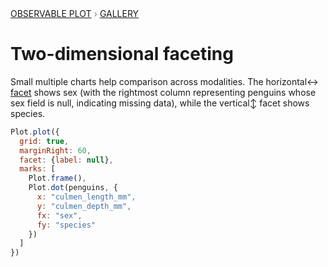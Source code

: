 <div style="color: grey; font: 13px/25.5px var(--sans-serif); text-transform: uppercase;"><h1 style="display: none;">Plot: Two-dimensional faceting</h1><a href="/plot">Observable Plot</a> › <a href="/@observablehq/plot-gallery">Gallery</a></div>

# Two-dimensional faceting

Small multiple charts help comparison across modalities. The horizontal↔︎ [facet](https://observablehq.com/plot/features/facets) shows sex (with the rightmost column representing penguins whose sex field is null, indicating missing data), while the vertical↕︎ facet shows species.

```js echo
Plot.plot({
  grid: true,
  marginRight: 60,
  facet: {label: null},
  marks: [
    Plot.frame(),
    Plot.dot(penguins, {
      x: "culmen_length_mm",
      y: "culmen_depth_mm",
      fx: "sex",
      fy: "species"
    })
  ]
})
```
